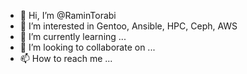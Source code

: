 - 👋 Hi, I’m @RaminTorabi
- 👀 I’m interested in Gentoo, Ansible, HPC, Ceph, AWS
- 🌱 I’m currently learning ...
- 💞️ I’m looking to collaborate on ...
- 📫 How to reach me ...

<!---
RaminTorabi/RaminTorabi is a ✨ special ✨ repository because its `README.md` (this file) appears on your GitHub profile.
You can click the Preview link to take a look at your changes.
--->
